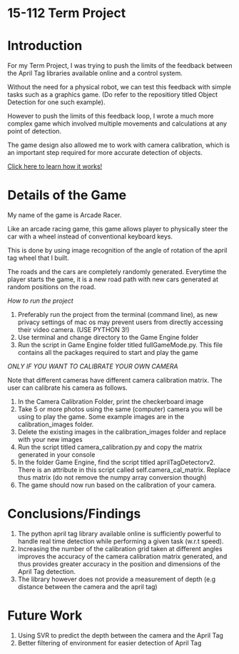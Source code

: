 # 15-112 Term Project

# Introduction
For my Term Project, I was trying to push the limits of the feedback between the April Tag libraries available online and a control system. 

Without the need for a physical robot, we can test this feedback with simple tasks such as a graphics game. (Do refer to the repositiory titled Object Detection for one such example). 

However to push the limits of this feedback loop, I wrote a much more complex game which involved multiple movements and calculations at any point of detection. 

The game design also allowed me to work with camera calibration, which is an important step required for more accurate detection of objects.

[Click here to learn how it works!](https://youtu.be/h9V9XSQQWD8)

# Details of the Game
My name of the game is Arcade Racer. 

Like an arcade racing game, this game allows player to physically steer the car with a wheel instead of conventional keyboard keys. 

This is done by using image recognition of the angle of rotation of the april tag wheel that I built. 

The roads and the cars are completely randomly generated. Everytime the player starts the game, it is a new road path with new cars generated at random positions on the road.

*How to run the project*
1. Preferably run the project from the terminal (command line), as new privacy settings of mac os may prevent users from directly accessing their video camera. (USE PYTHON 3!)
2. Use terminal and change directory to the Game Engine folder
3. Run the script in Game Engine folder titled fullGameMode.py. This file contains all the packages required to start and play the game

*ONLY IF YOU WANT TO CALIBRATE YOUR OWN CAMERA*

Note that different cameras have different camera calibration matrix. The user can calibrate his camera as follows. 
1. In the Camera Calibration Folder, print the checkerboard image
2. Take 5 or more photos using the same (computer) camera you will be using to play the game. Some example images are in the calibration_images folder.
3. Delete the existing images in the calibration_images folder and replace with your new images
4. Run the script titled camera_calibration.py and copy the matrix generated in your console
5. In the folder Game Engine, find the script titled aprilTagDetectorv2. There is an attribute in this script called self.camera_cal_matrix. Replace thus matrix (do not remove the numpy array conversion though)
6. The game should now run based on the calibration of your camera. 

# Conclusions/Findings
1. The python april tag library available online is sufficiently powerful to handle real time detection while performing a given task (w.r.t speed). 
2. Increasing the number of the calibration grid taken at different angles improves the accuracy of the camera calibration matrix generated, and thus provides greater accuracy in the position and dimensions of the April Tag detection.
3. The library however does not provide a measurement of depth (e.g distance between the camera and the april tag)

# Future Work
1. Using SVR to predict the depth between the camera and the April Tag
2. Better filtering of environment for easier detection of April Tag
